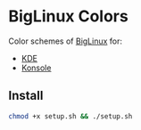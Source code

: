 # BigLinux Colors

Color schemes of [BigLinux](https://www.biglinux.com.br) for:

- [KDE](color-schemes/README.md)
- [Konsole](konsole/README.md)

## Install

```sh
chmod +x setup.sh && ./setup.sh
```